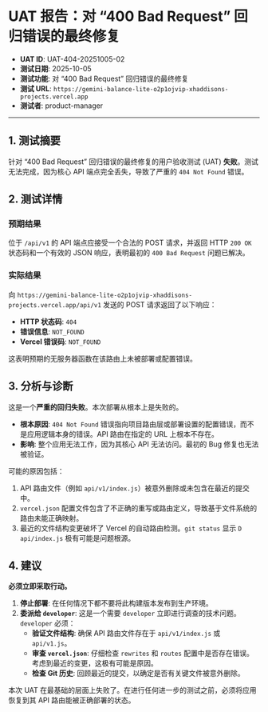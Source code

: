 # UAT 报告：对 “400 Bad Request” 回归错误的最终修复

- **UAT ID**: UAT-404-20251005-02
- **测试日期**: 2025-10-05
- **测试功能**: 对 “400 Bad Request” 回归错误的最终修复
- **测试 URL**: `https://gemini-balance-lite-o2p1ojvip-xhaddisons-projects.vercel.app`
- **测试者**: product-manager

---

## 1. 测试摘要

针对 “400 Bad Request” 回归错误的最终修复的用户验收测试 (UAT) **失败**。测试无法完成，因为核心 API 端点完全丢失，导致了严重的 `404 Not Found` 错误。

## 2. 测试详情

### 预期结果
位于 `/api/v1` 的 API 端点应接受一个合法的 POST 请求，并返回 HTTP `200 OK` 状态码和一个有效的 JSON 响应，表明最初的 `400 Bad Request` 问题已解决。

### 实际结果
向 `https://gemini-balance-lite-o2p1ojvip-xhaddisons-projects.vercel.app/api/v1` 发送的 POST 请求返回了以下响应：

- **HTTP 状态码**: `404`
- **错误信息**: `NOT_FOUND`
- **Vercel 错误码**: `NOT_FOUND`

这表明预期的无服务器函数在该路由上未被部署或配置错误。

## 3. 分析与诊断

这是一个**严重的回归失败**。本次部署从根本上是失败的。

- **根本原因**: `404 Not Found` 错误指向项目路由层或部署设置的配置错误，而不是应用逻辑本身的错误。API 路由在指定的 URL 上根本不存在。
- **影响**: 整个应用无法工作，因为其核心 API 无法访问。最初的 Bug 修复也无法被验证。

可能的原因包括：
1.  API 路由文件（例如 `api/v1/index.js`）被意外删除或未包含在最近的提交中。
2.  `vercel.json` 配置文件包含了不正确的重写或路由定义，导致基于文件系统的路由未能正确映射。
3.  最近的文件结构变更破坏了 Vercel 的自动路由检测。`git status` 显示 `D api/index.js` 极有可能是问题根源。

## 4. 建议

**必须立即采取行动。**

1.  **停止部署**: 在任何情况下都不要将此构建版本发布到生产环境。
2.  **委派给 `developer`**: 这是一个需要 `developer` 立即进行调查的技术问题。`developer` 必须：
    - **验证文件结构**: 确保 API 路由文件存在于 `api/v1/index.js` 或 `api/v1.js`。
    - **审查 `vercel.json`**: 仔细检查 `rewrites` 和 `routes` 配置中是否存在错误。考虑到最近的变更，这极有可能是原因。
    - **检查 Git 历史**: 回顾最近的提交，以确定是否有关键文件被意外删除。

本次 UAT 在最基础的层面上失败了。在进行任何进一步的测试之前，必须将应用恢复到其 API 路由能被正确部署的状态。
